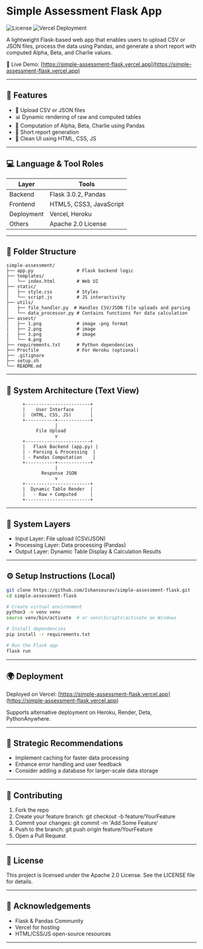 
# Simple Assessment Flask App

![License](https://img.shields.io/badge/license-Apache%202.0-blue.svg)
![Vercel Deployment](https://img.shields.io/badge/Live%20Demo-Vercel-success?logo=vercel)

A lightweight Flask-based web app that enables users to upload CSV or JSON files, process the data using Pandas, and generate a short report with computed Alpha, Beta, and Charlie values.

🔗 Live Demo: [https://simple-assessment-flask.vercel.app](https://simple-assessment-flask.vercel.app)

---

## 🚀 Features

- 📂 Upload CSV or JSON files
- 📊 Dynamic rendering of raw and computed tables
- 🧠 Computation of Alpha, Beta, Charlie using Pandas
- 📜 Short report generation
- 🧼 Clean UI using HTML, CSS, JS

---

## 💻 Language & Tool Roles

| Layer            | Tools                              |
|------------------|------------------------------------|
| Backend          | Flask 3.0.2, Pandas                |
| Frontend         | HTML5, CSS3, JavaScript            |
| Deployment       | Vercel, Heroku                     |
| Others           | Apache 2.0 License                 |

---

## 🔧 Folder Structure

```
simple-assessment/
├── app.py                # Flask backend logic
├── templates/
│   └── index.html        # Web UI
├── static/
│   ├── style.css         # Styles
│   └── script.js         # JS interactivity
├── utils/
│   ├── file_handler.py  # Handles CSV/JSON file uploads and parsing
│   └── data_processor.py # Contains functions for data calculation
├── assest/
│   ├── 1.png             # image -png format
|   ├── 2.png             # image
|   ├── 3.png             # image 
│   └── 4.png             
├── requirements.txt      # Python dependencies
├── Procfile              # For Heroku (optional)
├── .gitignore
├── setup.sh
└── README.md
```

---

## 🧠 System Architecture (Text View)

```
      +------------------------+
      |    User Interface      |
      |  (HTML, CSS, JS)       |
      +-----------+------------+
                  |
           File Upload
                  v
      +------------------------+
      |   Flask Backend (app.py) |
      | - Parsing & Processing  |
      | - Pandas Computation    |
      +-----------+------------+
                  |
             Response JSON
                  v
      +------------------------+
      |  Dynamic Table Render  |
      |   - Raw + Computed     |
      +------------------------+
```
---

## 🔧 System Layers

- Input Layer: File upload (CSV/JSON)
- Processing Layer: Data processing (Pandas)
- Output Layer: Dynamic Table Display & Calculation Results

---

## ⚙️ Setup Instructions (Local)

```bash
git clone https://github.com/Ishansourav/simple-assessment-flask.git
cd simple-assessment-flask

# Create virtual environment
python3 -m venv venv
source venv/bin/activate  # or venv\Scripts\activate on Windows

# Install dependencies
pip install -r requirements.txt

# Run the Flask app
flask run
```

---

## 🌍 Deployment

Deployed on Vercel: [https://simple-assessment-flask.vercel.app](https://simple-assessment-flask.vercel.app)

Supports alternative deployment on Heroku, Render, Deta, PythonAnywhere.

---

<div class="section">
      <h2>🧠 Strategic Recommendations</h2>
      <ul>
            <li>Implement caching for faster data processing</li>
            <li>Enhance error handling and user feedback</li>
            <li>Consider adding a database for larger-scale data storage</li>
    </ul>
  </div>

---

## 🤝 Contributing

1. Fork the repo
2. Create your feature branch: git checkout -b feature/YourFeature
3. Commit your changes: git commit -m 'Add Some Feature'
4. Push to the branch: git push origin feature/YourFeature
5. Open a Pull Request

---

## 📜 License

This project is licensed under the Apache 2.0 License. See the LICENSE file for details.

---

## 🙏 Acknowledgements

- Flask & Pandas Community
- Vercel for hosting
- HTML/CSS/JS open-source resources

---
